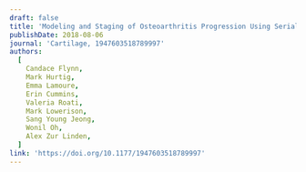 ```yaml
---
draft: false
title: 'Modeling and Staging of Osteoarthritis Progression Using Serial CT Imaging and Arthroscopy'
publishDate: 2018-08-06
journal: 'Cartilage, 1947603518789997'
authors:
  [
    Candace Flynn,
    Mark Hurtig,
    Emma Lamoure,
    Erin Cummins,
    Valeria Roati,
    Mark Lowerison,
    Sang Young Jeong,
    Wonil Oh,
    Alex Zur Linden,
  ]
link: 'https://doi.org/10.1177/1947603518789997'
---
```

